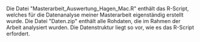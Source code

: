 Die Datei "Masterarbeit_Auswertung_Hagen_Mac.R" enthält das R-Script, welches für die Datenanalyse meiner Masterarbeit eigenständig erstellt wurde.
Die Datei "Daten.zip" enthält alle Rohdaten, die im Rahmen der Arbeit analysiert wurden. Die Datenstruktur liegt so vor, wie es das R-Script erfordert.
